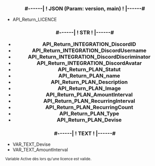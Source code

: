 <h3 align="center">#------| ! JSON (Param: version, main) ! |------#</h3>  
  
- API_Return_LICENCE  
  
<h3 align="center">#------| ! STR ! |------#</p> 
  
- API_Return_INTEGRATION_DiscordID  
- API_Return_INTEGRATION_DiscordUsername  
- API_Return_INTEGRATION_DiscordDiscriminator  
- API_Return_INTEGRATION_DiscordAvatar  
- API_Return_PLAN_Statut  
- API_Return_PLAN_name  
- API_Return_PLAN_Description  
- API_Return_PLAN_Image  
- API_Return_PLAN_AmountInterval  
- API_Return_PLAN_RecurringInterval  
- API_Return_PLAN_RecurringCount  
- API_Return_PLAN_Type  
- API_Return_PLAN_Devise  
  
<h3 align="center">#------| ! TEXT ! |------#</h3> 
  
- VAR_TEXT_Devise  
- VAR_TEXT_AmountInterval  
  
<small>Variable Active dès lors qu'une licence est valide.</small>
